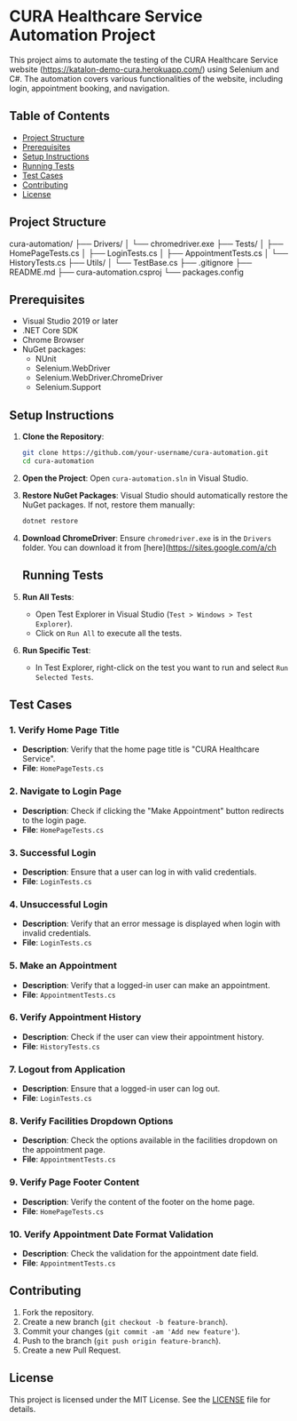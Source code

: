 # CURA Healthcare Service Automation Project

This project aims to automate the testing of the CURA Healthcare Service website (https://katalon-demo-cura.herokuapp.com/) using Selenium and C#. The automation covers various functionalities of the website, including login, appointment booking, and navigation.

## Table of Contents
- [Project Structure](#project-structure)
- [Prerequisites](#prerequisites)
- [Setup Instructions](#setup-instructions)
- [Running Tests](#running-tests)
- [Test Cases](#test-cases)
- [Contributing](#contributing)
- [License](#license)

## Project Structure

cura-automation/
├── Drivers/
│   └── chromedriver.exe
├── Tests/
│   ├── HomePageTests.cs
│   ├── LoginTests.cs
│   ├── AppointmentTests.cs
│   └── HistoryTests.cs
├── Utils/
│   └── TestBase.cs
├── .gitignore
├── README.md
├── cura-automation.csproj
└── packages.config


## Prerequisites

- Visual Studio 2019 or later
- .NET Core SDK
- Chrome Browser
- NuGet packages:
  - NUnit
  - Selenium.WebDriver
  - Selenium.WebDriver.ChromeDriver
  - Selenium.Support

## Setup Instructions

1. **Clone the Repository**:
    ```bash
    git clone https://github.com/your-username/cura-automation.git
    cd cura-automation
    ```

2. **Open the Project**:
    Open `cura-automation.sln` in Visual Studio.

3. **Restore NuGet Packages**:
    Visual Studio should automatically restore the NuGet packages. If not, restore them manually:
    ```bash
    dotnet restore
    ```

4. **Download ChromeDriver**:
    Ensure `chromedriver.exe` is in the `Drivers` folder. You can download it from [here](https://sites.google.com/a/ch

   ## Running Tests

1. **Run All Tests**:
    - Open Test Explorer in Visual Studio (`Test > Windows > Test Explorer`).
    - Click on `Run All` to execute all the tests.

2. **Run Specific Test**:
    - In Test Explorer, right-click on the test you want to run and select `Run Selected Tests`.

## Test Cases

### 1. Verify Home Page Title
- **Description**: Verify that the home page title is "CURA Healthcare Service".
- **File**: `HomePageTests.cs`

### 2. Navigate to Login Page
- **Description**: Check if clicking the "Make Appointment" button redirects to the login page.
- **File**: `HomePageTests.cs`

### 3. Successful Login
- **Description**: Ensure that a user can log in with valid credentials.
- **File**: `LoginTests.cs`

### 4. Unsuccessful Login
- **Description**: Verify that an error message is displayed when login with invalid credentials.
- **File**: `LoginTests.cs`

### 5. Make an Appointment
- **Description**: Verify that a logged-in user can make an appointment.
- **File**: `AppointmentTests.cs`

### 6. Verify Appointment History
- **Description**: Check if the user can view their appointment history.
- **File**: `HistoryTests.cs`

### 7. Logout from Application
- **Description**: Ensure that a logged-in user can log out.
- **File**: `LoginTests.cs`

### 8. Verify Facilities Dropdown Options
- **Description**: Check the options available in the facilities dropdown on the appointment page.
- **File**: `AppointmentTests.cs`

### 9. Verify Page Footer Content
- **Description**: Verify the content of the footer on the home page.
- **File**: `HomePageTests.cs`

### 10. Verify Appointment Date Format Validation
- **Description**: Check the validation for the appointment date field.
- **File**: `AppointmentTests.cs`

## Contributing

1. Fork the repository.
2. Create a new branch (`git checkout -b feature-branch`).
3. Commit your changes (`git commit -am 'Add new feature'`).
4. Push to the branch (`git push origin feature-branch`).
5. Create a new Pull Request.

## License

This project is licensed under the MIT License. See the [LICENSE](LICENSE) file for details.
